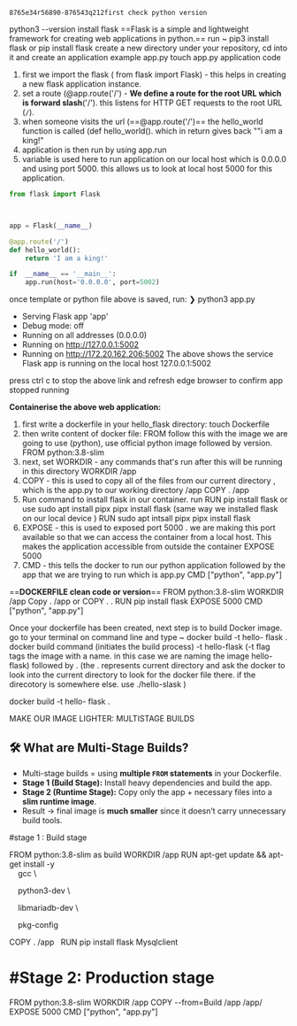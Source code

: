 	8765e34r56890-876543q212first check python version
python3 --version 
install flask 
==Flask is a simple and lightweight framework for creating web applications in python.== 
run 
~ pip3 install flask or pip install flask 
create a new directory under your repository, cd into it and create an application example app.py 
touch app.py
application code 

1) first we import the flask ( from flask import Flask) - this helps in creating a new flask application instance.
2) set a route (@app.route('/') - **We define a route for the root URL which is forward slash**('/'). this listens for HTTP GET requests to the root URL (`/`).
3) when someone visits the url (==@app.route('/')== the hello_world function is called (def hello_world(). which in return gives back ""i am a king!"
4) application is then run by using app.run
5) variable is used here to run application on our local host which is 0.0.0.0 and using port 5000. this allows us to look at local host 5000 for this application.

```python
from flask import Flask



app = Flask(__name__)

@app.route('/')
def hello_world():
    return 'I am a king!'

if  __name__ == '__main__':
    app.run(host='0.0.0.0', port=5002)
```
once template or python file above is saved, run:
❯ python3 app.py
 * Serving Flask app 'app'
 * Debug mode: off
 * Running on all addresses (0.0.0.0)
 * Running on http://127.0.0.1:5002
 * Running on http://172.20.162.206:5002
The above shows the service Flask app is running on the local host 127.0.0.1:5002

press ctrl c to stop the above link and refresh edge browser to confirm app stopped running


**Containerise the above web application:**

1) first write a dockerfile in your hello_flask directory:  touch Dockerfile 
2) then write content of docker file: FROM follow this with the image we are going to use (python), use official python image followed by version.  
FROM python:3.8-slim
3) next, set WORKDIR -  any commands that's run after this will be running in this directory
WORKDIR /app
4) COPY - this is used to copy all of the files from our current directory , which is the app.py to our working directory /app
COPY .  /app
5) Run command to install flask in our container. run 
RUN pip install flask or use sudo apt install pipx
pipx install flask (same way we installed flask on our local device )
 RUN sudo apt intsall pipx
 pipx install flask
 6) EXPOSE - this is used to exposed port 5000 . we are making this port available so that we can access the container from a local host. This makes the application accessible from outside the container 
 EXPOSE 5000
 7) CMD - this tells the docker to run our python application followed by the app that we are trying to run which is app.py
 CMD ["python", "app.py"]

==**DOCKERFILE clean code or version**==
FROM python:3.8-slim
WORKDIR  /app
Copy . /app or COPY . .
RUN pip install flask
EXPOSE 5000
CMD ["python", "app.py"]


Once your dockerfile has been created, next step is to build Docker image. 
go to your terminal on command line  and type 
~ docker build -t hello- flask .
docker build command (initiates the build process) -t hello-flask (-t flag tags the image with a name. in this case we are naming the image hello-flask) followed by . (the . represents current directory and ask the docker to look into the current directory to look for the docker file there. if the direcotory is somewhere else. use ./hello-slask )

docker build -t hello- flask .

MAKE OUR IMAGE LIGHTER: MULTISTAGE BUILDS 

## 🛠 What are Multi-Stage Builds?

- Multi-stage builds = using **multiple `FROM` statements** in your Dockerfile.
- **Stage 1 (Build Stage):** Install heavy dependencies and build the app.
- **Stage 2 (Runtime Stage):** Copy only the app + necessary files into a **slim runtime image**.
- Result → final image is **much smaller** since it doesn’t carry unnecessary build tools.
  
  
#stage 1 : Build stage

FROM python:3.8-slim as build
WORKDIR /app
RUN apt-get update && apt-get install -y \
    gcc \

    python3-dev \

    libmariadb-dev \

    pkg-config

COPY . /app  
RUN pip install flask Mysqlclient

# #Stage 2: Production stage

FROM python:3.8-slim
WORKDIR /app
COPY --from=Build /app /app/
EXPOSE 5000
CMD ["python", "app.py"]